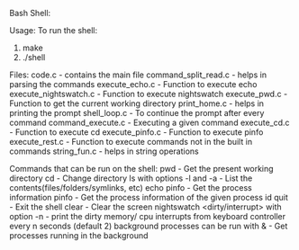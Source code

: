 Bash Shell:

Usage:
To run the shell:
1)	make
2)	./shell

Files:
	code.c 	-	contains the main file
	command_split_read.c 	-	helps in parsing the commands
	execute_echo.c 	-	Function to execute echo
	execute_nightswatch.c 	- 	Function to execute nightswatch
	execute_pwd.c 	-	Function to get the current working directory
	print_home.c 	-	helps in printing the prompt
	shell_loop.c 	-	To continue the prompt after every command
	command_execute.c 	- 	Executing a given command
	execute_cd.c 	-	Function to execute cd
	execute_pinfo.c 	-	Function to execute pinfo
	execute_rest.c 	-	Function to execute commands not in the built in commands
	string_fun.c 	-	helps in string operations

Commands that can be run on the shell:
	pwd	-	Get the present working directory
	cd  -	Change directory
	ls with options -l and -a  -	List the contents(files/folders/symlinks, etc)
	echo
	pinfo	-	Get the process information
	pinfo <pid>	-	Get the process information of the given process id
	quit	-	Exit the shell
	clear	-	Clear the screen
	nightswatch <dirty/interrupt>	with option -n 	-	print the dirty memory/ cpu interrupts from keyboard controller every n seconds (default 2)
	background processes can be run with &	-	Get processes running in the background
